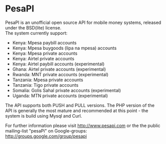 PesaPI
=======
PesaPI is an unofficial open source API for mobile money systems, released under the BSD(lite) license.  
The system currently support:
* Kenya: Mpesa paybill accounts
* Kenya: Mpesa buygoods (lipa na mpesa) accounts
* Kenya: Mpesa private accounts
* Kenya: Airtel private accounts
* Kenya: Airtel paybill accounts (experimental)
* Ghana: Airtel private accounts (experimental)
* Rwanda: MNT private accounts (experimental)
* Tanzania: Mpesa private accounts
* Tanzania: Tigo private accounts
* Somalia: Golis Sahal private accounts (experimental)
* Uganda: MTN private accounts (experimental)

The API supports both PUSH and PULL versions.
The PHP version of the API is generally the most mature and recommended at this point - the system is build using Mysql and Curl.

For further information please visit http://www.pesapi.com or the the public mailing-list "pesaPi" on Google-groups: http://groups.google.com/group/pesapi
